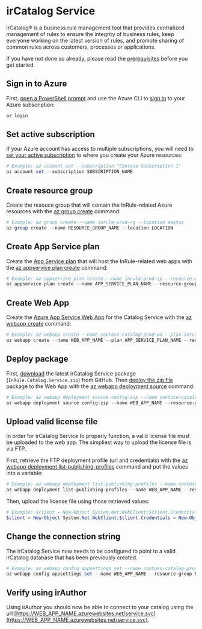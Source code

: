 irCatalog Service
====
irCatalog® is a business rule management tool that provides centralized management of rules to ensure the integrity of business rules, keep everyone working on the latest version of rules, and promote sharing of common rules across customers, processes or applications.

If you have not done so already, please read the [prerequisites](../README.md#prerequisites) before you get started.

## Sign in to Azure
First, [open a PowerShell prompt](https://docs.microsoft.com/en-us/powershell/scripting/setup/starting-windows-powershell) and use the Azure CLI to [sign in](https://docs.microsoft.com/en-us/cli/azure/authenticate-azure-cli) to your Azure subscription:
```powershell
az login
```

## Set active subscription
If your Azure account has access to multiple subscriptions, you will need to [set your active subscription](https://docs.microsoft.com/en-us/cli/azure/account#az-account-set) to where you create your Azure resources:
```powershell
# Example: az account set --subscription "Contoso Subscription 1"
az account set --subscription SUBSCRIPTION_NAME
```

## Create resource group
Create the resouce group that will contain the InRule-related Azure resources with the [az group create](https://docs.microsoft.com/en-us/cli/azure/group#az-group-create) command:
```powershell
# Example: az group create --name inrule-prod-rg --location eastus
az group create --name RESOURCE_GROUP_NAME --location LOCATION
```

## Create App Service plan
Create the [App Service plan](https://docs.microsoft.com/en-us/azure/app-service/azure-web-sites-web-hosting-plans-in-depth-overview) that will host the InRule-related web apps with the [az appservice plan create](https://docs.microsoft.com/en-us/cli/azure/appservice/plan#az-appservice-plan-create) command:
```powershell
# Example: az appservice plan create --name inrule-prod-sp --resource-group inrule-prod-rg --location eastus
az appservice plan create --name APP_SERVICE_PLAN_NAME --resource-group RESOURCE_GROUP_NAME --location LOCATION
```

## Create Web App
Create the [Azure App Service Web App](https://docs.microsoft.com/en-us/azure/app-service/app-service-web-overview) for the Catalog Service with the [az webapp create](https://docs.microsoft.com/en-us/cli/azure/webapp#az-webapp-create) command:
```powershell
# Example: az webapp create --name contoso-catalog-prod-wa --plan inrule-prod-sp --resource-group inrule-prod-rg
az webapp create --name WEB_APP_NAME --plan APP_SERVICE_PLAN_NAME --resource-group RESOURCE_GROUP_NAME
```

## Deploy package
First, [download](https://github.com/InRule/AzureAppServices/releases/latest) the latest irCatalog Service package (`InRule.Catalog.Service.zip`) from GitHub. Then [deploy the zip file](https://docs.microsoft.com/en-us/azure/app-service/app-service-deploy-zip) package to the Web App with the [az webapp deployment source](https://docs.microsoft.com/en-us/cli/azure/webapp/deployment/source#az-webapp-deployment-source-config-zip) command:
```powershell
# Example: az webapp deployment source config-zip --name contoso-catalog-prod-wa --resource-group inrule-prod-rg --src InRule.Catalog.Service.zip
az webapp deployment source config-zip --name WEB_APP_NAME --resource-group RESOURCE_GROUP_NAME --src FILE_PATH
```

## Upload valid license file
In order for irCatalog Service to properly function, a valid license file must be uploaded to the web app. The simpliest way to upload the license file is via FTP.

First, retrieve the FTP deployment profile (url and credentials) with the [az webapp deployment list-publishing-profiles](https://docs.microsoft.com/en-us/cli/azure/webapp/deployment#az-webapp-deployment-list-publishing-profiles) command and put the values into a variable:
```powershell
# Example: az webapp deployment list-publishing-profiles --name contoso-catalog-prod-wa --resource-group inrule-prod-rg --query "[?contains(publishMethod, 'FTP')].{publishUrl:publishUrl,userName:userName,userPWD:userPWD}[0]" | ConvertFrom-Json -OutVariable creds | Out-Null
az webapp deployment list-publishing-profiles --name WEB_APP_NAME --resource-group RESOURCE_GROUP_NAME --query "[?contains(publishMethod, 'FTP')].{publishUrl:publishUrl,userName:userName,userPWD:userPWD}[0]" | ConvertFrom-Json -OutVariable creds | Out-Null
```

Then, upload the license file using those retrieved values:
```powershell
# Example: $client = New-Object System.Net.WebClient;$client.Credentials = New-Object System.Net.NetworkCredential($creds.userName,$creds.userPWD);$uri = New-Object System.Uri($creds.publishUrl + "/InRuleLicense.xml");$client.UploadFile($uri, "$pwd\InRuleLicense.xml");
$client = New-Object System.Net.WebClient;$client.Credentials = New-Object System.Net.NetworkCredential($creds.userName,$creds.userPWD);$uri = New-Object System.Uri($creds.publishUrl + "/InRuleLicense.xml");$client.UploadFile($uri, "LICENSE_FILE_ABSOLUTE_PATH")
```

## Change the connection string
The irCatalog Service now needs to be configured to point to a valid irCatalog database that has been previously created.
```powershell
# Example: az webapp config appsettings set --name contoso-catalog-prod-wa --resource-group inrule-prod-rg --settings inrule:repository:service:connectionString="Server=tcp:ircatalog-server.database.windows.net,1433;Initial Catalog=ircatalog-database;Persist Security Info=False;User ID=admin;Password=%14TVpB*g$4b;MultipleActiveResultSets=False;Encrypt=True;TrustServerCertificate=False;Connection Timeout=30";
az webapp config appsettings set --name WEB_APP_NAME --resource-group RESOURCE_GROUP_NAME --settings inrule:repository:service:connectionString="Server=tcp:SERVER_NAME.database.windows.net,1433;Initial Catalog=DATABASE_NAME;Persist Security Info=False;User ID=USER_NAME;Password=USER_PASSWORD;MultipleActiveResultSets=False;Encrypt=True;TrustServerCertificate=False;Connection Timeout=30";
```

## Verify using irAuthor
Using irAuthor you should now be able to connect to your catalog using the url [https://WEB_APP_NAME.azurewebsites.net/service.svc](https://WEB_APP_NAME.azurewebsites.net/service.svc).
